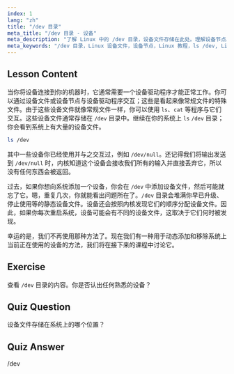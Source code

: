 ```yaml
---
index: 1
lang: "zh"
title: "/dev 目录"
meta_title: "/dev 目录 - 设备"
meta_description: "了解 Linux 中的 /dev 目录，设备文件存储在此处。理解设备节点以及如何与它们交互。使用 ls 探索 /dev。Linux 初学者指南。"
meta_keywords: "/dev 目录，Linux 设备文件，设备节点，Linux 教程，ls /dev, Linux 初学者，Linux 指南"
---
```


## Lesson Content

当你将设备连接到你的机器时，它通常需要一个设备驱动程序才能正常工作。你可以通过设备文件或设备节点与设备驱动程序交互；这些是看起来像常规文件的特殊文件。由于这些设备文件就像常规文件一样，你可以使用 `ls`、`cat` 等程序与它们交互。这些设备文件通常存储在 `/dev` 目录中。继续在你的系统上 `ls` `/dev` 目录；你会看到系统上有大量的设备文件。

```bash
ls /dev
```

其中一些设备你已经使用并与之交互过，例如 `/dev/null`。还记得我们将输出发送到 `/dev/null` 时，内核知道这个设备会接收我们所有的输入并直接丢弃它，所以没有任何东西会被返回。

过去，如果你想向系统添加一个设备，你会在 `/dev` 中添加设备文件，然后可能就忘了它。嗯，重复几次，你就能看出问题所在了。`/dev` 目录会堆满你早已升级、停止使用等的静态设备文件。设备还会按照内核发现它们的顺序分配设备文件。因此，如果你每次重启系统，设备可能会有不同的设备文件，这取决于它们何时被发现。

幸运的是，我们不再使用那种方法了。现在我们有一种用于动态添加和移除系统上当前正在使用的设备的方法，我们将在接下来的课程中讨论它。

## Exercise

查看 `/dev` 目录的内容。你是否认出任何熟悉的设备？

## Quiz Question

设备文件存储在系统上的哪个位置？

## Quiz Answer

/dev
